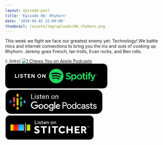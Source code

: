 ```yaml
---
layout: episode-post
title: 'Episode 06: Rhyhorn'
date: '2019-04-02 22:09:00'
thumbnail: /assets/img/uploads/06_rhyhorn.png
---
```

This week we fight we face our greatest enemy yet: Technology! We battle mics and internet connections to bring you the ins and outs of cooking up Rhyhorn. Jeremy goes French, Ian trolls, Evan rocks, and Ben rolls.

{:.links}  [![I Chews You on Apple Podcasts](https://linkmaker.itunes.apple.com/en-us/badge-lrg.svg?releaseDate=2019-04-16T00:00:00Z&kind=podcast&bubble=podcasts)](https://podcasts.apple.com/us/podcast/06-rhyhorn/id1455409177?i=1000433957722)  [![I Chews You on Spotify](/assets/img/uploads/spotify-badge-button.svg)](https://open.spotify.com/episode/0EY632Pvt3PAjW53aVwJT2)  [![I Chews You on Google Podcasts](/assets/img/uploads/google-podcasts-badge-button.svg)](https://podcasts.google.com/?feed=aHR0cHM6Ly9pY2hld3N5b3UubGlic3luLmNvbS9yc3M&episode=NmM4ZmNiY2YxODc2NDU0ZmJlYWU4MGZlMDAwNzdhZmI&ved=0CFwQzsICahcKEwiIzJmEu77nAhUAAAAAHQAAAAAQAQ)  [![I Chews You on Stitcher](/assets/img/uploads/stitcher-badge-button.svg)](https://www.stitcher.com/s?eid=60170601)
